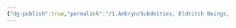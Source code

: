 ```yaml
---
{"dg-publish":true,"permalink":"/1.Ambryn/Subdeities, Eldritch Beings, Legendary Figures, and Creatures of Renown/Mordwa/"}
---
```


